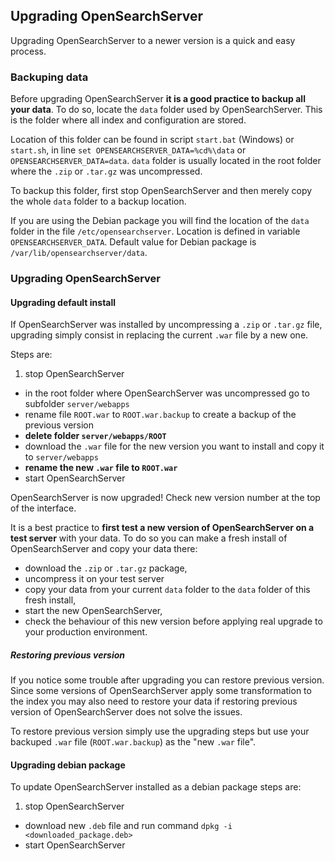 ## Upgrading OpenSearchServer

Upgrading OpenSearchServer to a newer version is a quick and easy process.

### Backuping data

Before upgrading OpenSearchServer **it is a good practice to backup all your data**. To do so, locate the `data` folder used by OpenSearchServer. This is the folder where all index and configuration are stored.

Location of this folder can be found in script `start.bat` (Windows) or `start.sh`, in line `set OPENSEARCHSERVER_DATA=%cd%\data` or `OPENSEARCHSERVER_DATA=data`. `data` folder is usually located in the root folder where the `.zip` or `.tar.gz` was uncompressed. 

To backup this folder, first stop OpenSearchServer and then merely copy the whole `data` folder to a backup location.

If you are using the Debian package you will find the location of the `data` folder in the file `/etc/opensearchserver`. Location is defined in variable `OPENSEARCHSERVER_DATA`. Default value for Debian package is `/var/lib/opensearchserver/data`.

### Upgrading OpenSearchServer

#### Upgrading default install

If OpenSearchServer was installed by uncompressing a `.zip` or `.tar.gz` file, upgrading simply consist in replacing the current `.war` file by a new one.

Steps are:

1. stop OpenSearchServer
* in the root folder where OpenSearchServer was uncompressed go to subfolder `server/webapps`
* rename file `ROOT.war` to `ROOT.war.backup` to create a backup of the previous version
* **delete folder `server/webapps/ROOT`**
* download the `.war` file for the new version you want to install and copy it to `server/webapps`
* **rename the new `.war` file to `ROOT.war`**
* start OpenSearchServer

OpenSearchServer is now upgraded! Check new version number at the top of the interface. 


It is a best practice to **first test a new version of OpenSearchServer on a test server** with your data. To do so you can make a fresh install of OpenSearchServer and copy your data there:

* download the `.zip` or `.tar.gz` package, 
* uncompress it on your test server
* copy your data from your current `data` folder to the `data` folder of this fresh install,
* start the new OpenSearchServer,
* check the behaviour of this new version before applying real upgrade to your production environment. 

##### Restoring previous version

If you notice some trouble after upgrading you can restore previous version. Since some versions of OpenSearchServer apply some transformation to the index you may also need to restore your data if restoring previous version of OpenSearchServer does not solve the issues. 

To restore previous version simply use the upgrading steps but use your backuped `.war` file (`ROOT.war.backup`) as the "new `.war` file".

#### Upgrading debian package

To update OpenSearchServer installed as a debian package steps are:

1. stop OpenSearchServer
* download new `.deb` file and run command `dpkg -i <downloaded_package.deb>`
* start OpenSearchServer 
